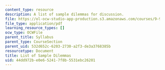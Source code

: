 ```yaml
---
content_type: resource
description: A list of sample dilemmas for discussion.
file: https://ol-ocw-studio-app-production.s3.amazonaws.com/courses/9-93-marathon-moral-reasoning-laboratory-january-iap-2007/44dd972be0e652417f8b5531ebc26201_dilemmas.pdf
file_type: application/pdf
learning_resource_types: []
ocw_type: OCWFile
parent_title: Syllabus
parent_type: CourseSection
parent_uid: 532d652c-6203-2730-a2f3-de3a3768385b
resourcetype: Document
title: List of Sample Dilemmas
uid: 44dd972b-e0e6-5241-7f8b-5531ebc26201
---
```


